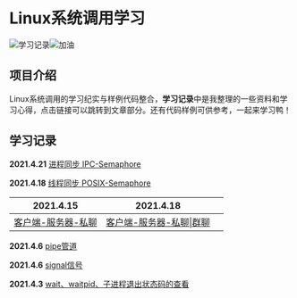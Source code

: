 # Linux系统调用学习

![学习记录](https://ae01.alicdn.com/kf/Ua0688fd0dbaf4880bb077f25d835f358m.jpg)![加油](https://ae01.alicdn.com/kf/Uaa6ab921383b4e2590746c6beb6382580.jpg)

## 项目介绍

Linux系统调用的学习纪实与样例代码整合，**学习记录**中是我整理的一些资料和学习心得，点击链接可以跳转到文章部分。还有代码样例可供参考，一起来学习鸭！

## 学习记录

**2021.4.21** [进程同步 IPC-Semaphore](https://github.com/fjnucym/LinuxSystemCallDemo/blob/master/article/IPC-Semaphore.md) 

**2021.4.18** [线程同步 POSIX-Semaphore](https://github.com/fjnucym/LinuxSystemCallDemo/blob/master/article/POSIX-Semaphore.md) 

| **2021.4.15**                                                | **2021.4.18**                                                |      |
| ------------------------------------------------------------ | ------------------------------------------------------------ | ---- |
| [客户端-服务器-私聊](https://github.com/fjnucym/LinuxSystemCallDemo/blob/master/article/client_server.md) | [客户端-服务器-私聊\|群聊](https://github.com/fjnucym/LinuxSystemCallDemo/blob/master/article/client_server.md) |      |

**2021.4.6**  [pipe管道](https://github.com/fjnucym/LinuxSystemCallDemo/blob/master/article/pipeline.md)

**2021.4.6**  [signal信号](https://github.com/fjnucym/LinuxSystemCallDemo/blob/master/article/signal.md)  

**2021.4.3**  [wait、waitpid、子进程退出状态码的查看](https://github.com/fjnucym/LinuxSystemCallDemo/blob/master/project/wait_waitpid_demo.cpp)



